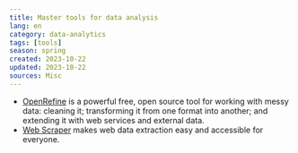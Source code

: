 ```yaml
---
title: Master tools for data analysis
lang: en
category: data-analytics
tags: [tools]
season: spring
created: 2023-10-22
updated: 2023-10-22
sources: Misc
---
```


- [OpenRefine](https://openrefine.org/) is a powerful free, open source tool for working with messy data: cleaning it; transforming it from one format into another; and extending it with web services and external data.
- [Web Scraper](https://www.webscraper.io/) makes web data extraction easy and accessible for everyone.
